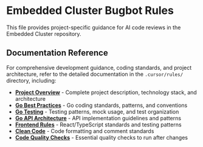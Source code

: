 # Embedded Cluster Bugbot Rules

This file provides project-specific guidance for AI code reviews in the Embedded Cluster repository.

## Documentation Reference

For comprehensive development guidance, coding standards, and project architecture, refer to the detailed documentation in the `.cursor/rules/` directory, including:

- **[Project Overview](file://.cursor/rules/project-overview.mdc)** - Complete project description, technology stack, and architecture
- **[Go Best Practices](file://.cursor/rules/go-best-practices.mdc)** - Go coding standards, patterns, and conventions
- **[Go Testing](file://.cursor/rules/go-testing.mdc)** - Testing patterns, mock usage, and test organization
- **[Go API Architecture](file://.cursor/rules/go-ec-api-architecture.mdc)** - API implementation guidelines and patterns
- **[Frontend Rules](file://.cursor/rules/frontend-rules.mdc)** - React/TypeScript standards and testing patterns
- **[Clean Code](file://.cursor/rules/clean-code.mdc)** - Code formatting and comment standards
- **[Code Quality Checks](file://.cursor/rules/code-quality-checks.mdc)** - Essential quality checks to run after changes
